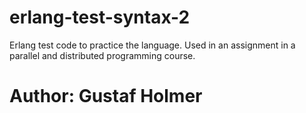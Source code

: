 # erlang-test-syntax-2
Erlang test code to practice the language. Used in an assignment in a parallel and distributed programming course.

# Author: Gustaf Holmer
